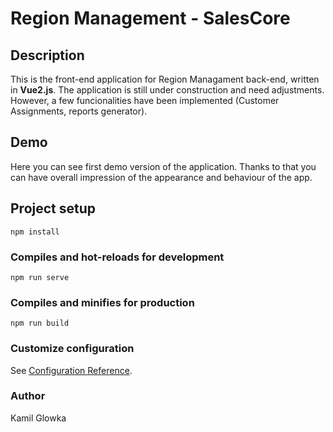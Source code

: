 # Region Management - SalesCore

## Description
This is the front-end application for Region Managament back-end, written in **Vue2.js**. The application is still under construction and need adjustments. However, a few funcionalities have been implemented (Customer Assignments, reports generator). 

## Demo
Here you can see first demo version of the application. Thanks to that you can have overall impression of the appearance and behaviour of the app.


## Project setup
```
npm install
```

### Compiles and hot-reloads for development
```
npm run serve
```

### Compiles and minifies for production
```
npm run build
```

### Customize configuration
See [Configuration Reference](https://cli.vuejs.org/config/).

### Author
Kamil Glowka
